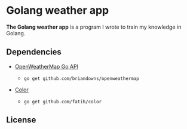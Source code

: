 # Golang weather app

**The Golang weather app** is a program I wrote to train my knowledge in Golang.

## Dependencies

- [OpenWeatherMap Go API](https://github.com/briandowns/openweathermap)
    - `go get github.com/briandowns/openweathermap`

- [Color](https://github.com/fatih/color)
    - `go get github.com/fatih/color`

## License